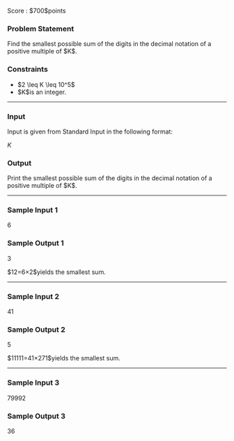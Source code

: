 
<div>

<span>

<span>

<p>
Score : $700$points
</p>

<div>

<section>

### **Problem Statement**

<p>
Find the smallest possible sum of the digits in the decimal notation of a positive multiple of $K$.
</p>

</section>

</div>

<div>

<section>

### **Constraints**

<ul>

<li>
$2 \leq K \leq 10^5$
</li>

<li>
$K$is an integer.
</li>

</ul>

</section>

</div>

---

<div>

<div>

<section>

### **Input**

<p>
Input is given from Standard Input in the following format:
</p>

<div>

$K$
</div>

</section>

</div>

<div>

<section>

### **Output**

<p>
Print the smallest possible sum of the digits in the decimal notation of a positive multiple of $K$.
</p>

</section>

</div>

</div>

---

<div>

<section>

### **Sample Input 1**

<div>

6

</div>

</section>

</div>

<div>

<section>

### **Sample Output 1**

<div>

3

</div>

<p>
$12=6×2$yields the smallest sum.
</p>

</section>

</div>

---

<div>

<section>

### **Sample Input 2**

<div>

41

</div>

</section>

</div>

<div>

<section>

### **Sample Output 2**

<div>

5

</div>

<p>
$11111=41×271$yields the smallest sum.
</p>

</section>

</div>

---

<div>

<section>

### **Sample Input 3**

<div>

79992

</div>

</section>

</div>

<div>

<section>

### **Sample Output 3**

<div>

36

</div>

</section>

</div>

</span>

</span>

</div>
